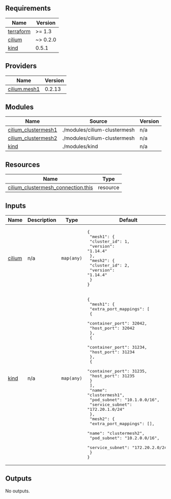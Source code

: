 <!-- BEGINNING OF PRE-COMMIT-TERRAFORM DOCS HOOK -->
## Requirements

| Name | Version |
|------|---------|
| <a name="requirement_terraform"></a> [terraform](#requirement\_terraform) | >= 1.3 |
| <a name="requirement_cilium"></a> [cilium](#requirement\_cilium) | ~> 0.2.0 |
| <a name="requirement_kind"></a> [kind](#requirement\_kind) | 0.5.1 |

## Providers

| Name | Version |
|------|---------|
| <a name="provider_cilium.mesh1"></a> [cilium.mesh1](#provider\_cilium.mesh1) | 0.2.13 |

## Modules

| Name | Source | Version |
|------|--------|---------|
| <a name="module_cilium_clustermesh1"></a> [cilium\_clustermesh1](#module\_cilium\_clustermesh1) | ./modules/cilium-clustermesh | n/a |
| <a name="module_cilium_clustermesh2"></a> [cilium\_clustermesh2](#module\_cilium\_clustermesh2) | ./modules/cilium-clustermesh | n/a |
| <a name="module_kind"></a> [kind](#module\_kind) | ./modules/kind | n/a |

## Resources

| Name | Type |
|------|------|
| [cilium_clustermesh_connection.this](https://registry.terraform.io/providers/littlejo/cilium/latest/docs/resources/clustermesh_connection) | resource |

## Inputs

| Name | Description | Type | Default | Required |
|------|-------------|------|---------|:--------:|
| <a name="input_cilium"></a> [cilium](#input\_cilium) | n/a | `map(any)` | <pre>{<br>  "mesh1": {<br>    "cluster_id": 1,<br>    "version": "1.14.4"<br>  },<br>  "mesh2": {<br>    "cluster_id": 2,<br>    "version": "1.14.4"<br>  }<br>}</pre> | no |
| <a name="input_kind"></a> [kind](#input\_kind) | n/a | `map(any)` | <pre>{<br>  "mesh1": {<br>    "extra_port_mappings": [<br>      {<br>        "container_port": 32042,<br>        "host_port": 32042<br>      },<br>      {<br>        "container_port": 31234,<br>        "host_port": 31234<br>      },<br>      {<br>        "container_port": 31235,<br>        "host_port": 31235<br>      }<br>    ],<br>    "name": "clustermesh1",<br>    "pod_subnet": "10.1.0.0/16",<br>    "service_subnet": "172.20.1.0/24"<br>  },<br>  "mesh2": {<br>    "extra_port_mappings": [],<br>    "name": "clustermesh2",<br>    "pod_subnet": "10.2.0.0/16",<br>    "service_subnet": "172.20.2.0/24"<br>  }<br>}</pre> | no |

## Outputs

No outputs.
<!-- END OF PRE-COMMIT-TERRAFORM DOCS HOOK -->